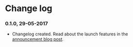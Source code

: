 # Change log

### 0.1.0, 29-05-2017

- Changelog created. Read about the launch features in the [announcement blog post](https://dev-blog.apollodata.com/introducing-launchpad-the-graphql-server-demo-platform-cc4e7481fcba).
